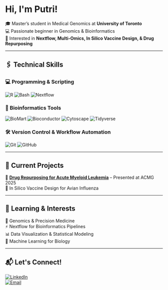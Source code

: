 # Hi, I'm Putri!  
🎓 Master’s student in Medical Genomics at **University of Toronto**  <br>
💻 Passionate beginner in Genomics & Bioinformatics <br>
🔬 Interested in **Nextflow, Multi-Omics, In Silico Vaccine Design, & Drug Repurposing**  


---

## 🖇️ **Technical Skills**
### **💻 Programming & Scripting**  
![R](https://img.shields.io/badge/R-276DC3?style=for-the-badge&logo=r&logoColor=white)
![Bash](https://img.shields.io/badge/Bash-4EAA25?style=for-the-badge&logo=gnu-bash&logoColor=white)
![Nextflow](https://img.shields.io/badge/Nextflow-000000?style=for-the-badge&logo=nextflow&logoColor=white)

### **🧬 Bioinformatics Tools**  
![BioMart](https://img.shields.io/badge/BioMart-337AB7?style=for-the-badge)
![Bioconductor](https://img.shields.io/badge/Bioconductor-1673E6?style=for-the-badge&logo=bioconductor&logoColor=white)
![Cytoscape](https://img.shields.io/badge/Cytoscape-0099CC?style=for-the-badge)
![Tidyverse](https://img.shields.io/badge/Tidyverse-1A162D?style=for-the-badge&logo=r&logoColor=white)


### **🛠️ Version Control & Workflow Automation**  
![Git](https://img.shields.io/badge/Git-F05032?style=for-the-badge&logo=git&logoColor=white)
![GitHub](https://img.shields.io/badge/GitHub-181717?style=for-the-badge&logo=github&logoColor=white)

---

## 🚀 **Current Projects**
📌 **[Drug Repurposing for Acute Myeloid Leukemia](https://github.com/putriimnida/Drug-repurposing-for-AML)** – Presented at ACMG 2025  
📌 In Silico Vaccine Design for Avian Influenza

---

## 💫 **Learning & Interests**
🔬 Genomics & Precision Medicine  
⚡ Nextflow for Bioinformatics Pipelines  
📊 Data Visualization & Statistical Modeling  
🤖 Machine Learning for Biology  

---

## 📬 **Let's Connect!**
[![LinkedIn](https://img.shields.io/badge/LinkedIn-blue?style=for-the-badge&logo=linkedin)](https://www.linkedin.com/in/putri-ramadanii/)  
[![Email](https://img.shields.io/badge/Email-D14836?style=for-the-badge&logo=gmail&logoColor=white)](mailto:putri.ramadani@mail.utoronto.ca)  
